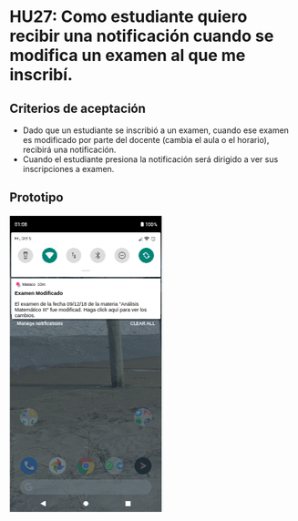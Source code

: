 # HU27: Como estudiante quiero recibir una notificación cuando se modifica un examen al que me inscribí.

## Criterios de aceptación
- Dado que un estudiante se inscribió a un examen, cuando ese examen es modificado por parte del docente (cambia el aula o el horario), recibirá una notificación. 
- Cuando el estudiante presiona la notificación será dirigido a ver sus inscripciones a examen.

## Prototipo
![Menú lateral de navegación](./prototipos/notificaciones_examen_modificado.png)
